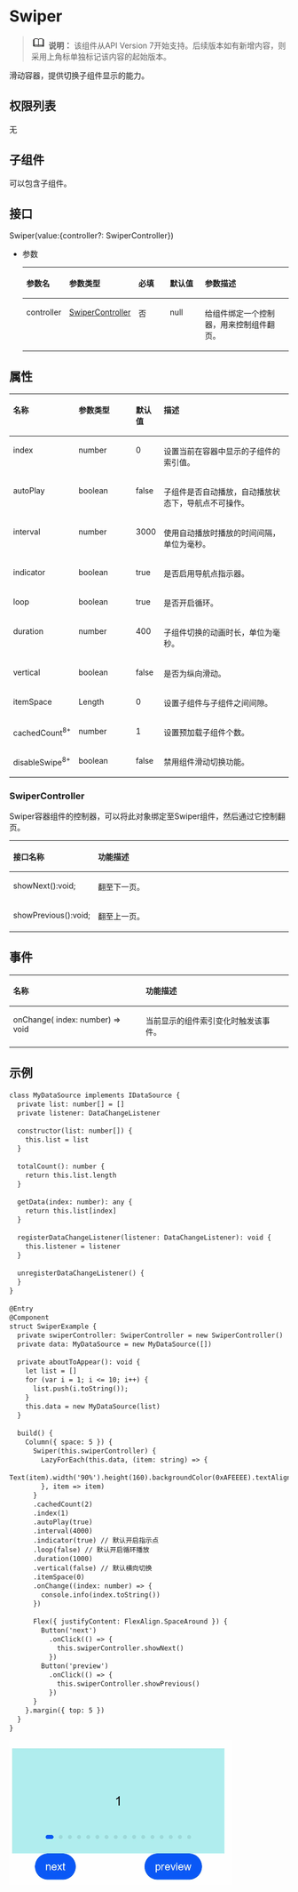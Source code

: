 # Swiper<a name="ZH-CN_TOPIC_0000001237555087"></a>

>![](../../public_sys-resources/icon-note.gif) **说明：** 
>该组件从API Version 7开始支持。后续版本如有新增内容，则采用上角标单独标记该内容的起始版本。

滑动容器，提供切换子组件显示的能力。

## 权限列表<a name="section988262631714"></a>

无

## 子组件<a name="section5989144051714"></a>

可以包含子组件。

## 接口<a name="section97451749121712"></a>

Swiper\(value:\{controller?: SwiperController\}\)

-   参数

    <table><thead align="left"><tr><th class="cellrowborder" valign="top" width="16.11%" id="mcps1.1.6.1.1"><p>参数名</p>
    </th>
    <th class="cellrowborder" valign="top" width="21.18%" id="mcps1.1.6.1.2"><p>参数类型</p>
    </th>
    <th class="cellrowborder" valign="top" width="12.64%" id="mcps1.1.6.1.3"><p>必填</p>
    </th>
    <th class="cellrowborder" valign="top" width="13.850000000000001%" id="mcps1.1.6.1.4"><p>默认值</p>
    </th>
    <th class="cellrowborder" valign="top" width="36.22%" id="mcps1.1.6.1.5"><p>参数描述</p>
    </th>
    </tr>
    </thead>
    <tbody><tr><td class="cellrowborder" valign="top" width="16.11%" headers="mcps1.1.6.1.1 "><p>controller</p>
    </td>
    <td class="cellrowborder" valign="top" width="21.18%" headers="mcps1.1.6.1.2 "><p><a href="#section1690616710381">SwiperController</a></p>
    </td>
    <td class="cellrowborder" valign="top" width="12.64%" headers="mcps1.1.6.1.3 "><p>否</p>
    </td>
    <td class="cellrowborder" valign="top" width="13.850000000000001%" headers="mcps1.1.6.1.4 "><p>null</p>
    </td>
    <td class="cellrowborder" valign="top" width="36.22%" headers="mcps1.1.6.1.5 "><p>给组件绑定一个控制器，用来控制组件翻页。</p>
    </td>
    </tr>
    </tbody>
    </table>


## 属性<a name="section1738516911810"></a>

<table><thead align="left"><tr><th class="cellrowborder" valign="top" width="17.8%" id="mcps1.1.5.1.1"><p>名称</p>
</th>
<th class="cellrowborder" valign="top" width="21.42%" id="mcps1.1.5.1.2"><p>参数类型</p>
</th>
<th class="cellrowborder" valign="top" width="9.879999999999999%" id="mcps1.1.5.1.3"><p>默认值</p>
</th>
<th class="cellrowborder" valign="top" width="50.9%" id="mcps1.1.5.1.4"><p>描述</p>
</th>
</tr>
</thead>
<tbody><tr><td class="cellrowborder" valign="top" width="17.8%" headers="mcps1.1.5.1.1 "><p>index</p>
</td>
<td class="cellrowborder" valign="top" width="21.42%" headers="mcps1.1.5.1.2 "><p>number</p>
</td>
<td class="cellrowborder" valign="top" width="9.879999999999999%" headers="mcps1.1.5.1.3 "><p>0</p>
</td>
<td class="cellrowborder" valign="top" width="50.9%" headers="mcps1.1.5.1.4 "><p>设置当前在容器中显示的子组件的索引值。</p>
</td>
</tr>
<tr><td class="cellrowborder" valign="top" width="17.8%" headers="mcps1.1.5.1.1 "><p>autoPlay</p>
</td>
<td class="cellrowborder" valign="top" width="21.42%" headers="mcps1.1.5.1.2 "><p>boolean</p>
</td>
<td class="cellrowborder" valign="top" width="9.879999999999999%" headers="mcps1.1.5.1.3 "><p>false</p>
</td>
<td class="cellrowborder" valign="top" width="50.9%" headers="mcps1.1.5.1.4 "><p>子组件是否自动播放，自动播放状态下，导航点不可操作。</p>
</td>
</tr>
<tr><td class="cellrowborder" valign="top" width="17.8%" headers="mcps1.1.5.1.1 "><p>interval</p>
</td>
<td class="cellrowborder" valign="top" width="21.42%" headers="mcps1.1.5.1.2 "><p>number</p>
</td>
<td class="cellrowborder" valign="top" width="9.879999999999999%" headers="mcps1.1.5.1.3 "><p>3000</p>
</td>
<td class="cellrowborder" valign="top" width="50.9%" headers="mcps1.1.5.1.4 "><p>使用自动播放时播放的时间间隔，单位为毫秒。</p>
</td>
</tr>
<tr><td class="cellrowborder" valign="top" width="17.8%" headers="mcps1.1.5.1.1 "><p>indicator</p>
</td>
<td class="cellrowborder" valign="top" width="21.42%" headers="mcps1.1.5.1.2 "><p>boolean</p>
</td>
<td class="cellrowborder" valign="top" width="9.879999999999999%" headers="mcps1.1.5.1.3 "><p>true</p>
</td>
<td class="cellrowborder" valign="top" width="50.9%" headers="mcps1.1.5.1.4 "><p>是否启用导航点指示器。</p>
</td>
</tr>
<tr><td class="cellrowborder" valign="top" width="17.8%" headers="mcps1.1.5.1.1 "><p>loop</p>
</td>
<td class="cellrowborder" valign="top" width="21.42%" headers="mcps1.1.5.1.2 "><p>boolean</p>
</td>
<td class="cellrowborder" valign="top" width="9.879999999999999%" headers="mcps1.1.5.1.3 "><p>true</p>
</td>
<td class="cellrowborder" valign="top" width="50.9%" headers="mcps1.1.5.1.4 "><p>是否开启循环。</p>
</td>
</tr>
<tr><td class="cellrowborder" valign="top" width="17.8%" headers="mcps1.1.5.1.1 "><p>duration</p>
</td>
<td class="cellrowborder" valign="top" width="21.42%" headers="mcps1.1.5.1.2 "><p>number</p>
</td>
<td class="cellrowborder" valign="top" width="9.879999999999999%" headers="mcps1.1.5.1.3 "><p>400</p>
</td>
<td class="cellrowborder" valign="top" width="50.9%" headers="mcps1.1.5.1.4 "><p>子组件切换的动画时长，单位为毫秒。</p>
</td>
</tr>
<tr><td class="cellrowborder" valign="top" width="17.8%" headers="mcps1.1.5.1.1 "><p>vertical</p>
</td>
<td class="cellrowborder" valign="top" width="21.42%" headers="mcps1.1.5.1.2 "><p>boolean</p>
</td>
<td class="cellrowborder" valign="top" width="9.879999999999999%" headers="mcps1.1.5.1.3 "><p>false</p>
</td>
<td class="cellrowborder" valign="top" width="50.9%" headers="mcps1.1.5.1.4 "><p>是否为纵向滑动。</p>
</td>
</tr>
<tr><td class="cellrowborder" valign="top" width="17.8%" headers="mcps1.1.5.1.1 "><p>itemSpace</p>
</td>
<td class="cellrowborder" valign="top" width="21.42%" headers="mcps1.1.5.1.2 "><p>Length</p>
</td>
<td class="cellrowborder" valign="top" width="9.879999999999999%" headers="mcps1.1.5.1.3 "><p>0</p>
</td>
<td class="cellrowborder" valign="top" width="50.9%" headers="mcps1.1.5.1.4 "><p>设置子组件与子组件之间间隙。</p>
</td>
</tr>
<tr><td class="cellrowborder" valign="top" width="17.8%" headers="mcps1.1.5.1.1 "><p>cachedCount<sup><span>8+</span></sup></p>
</td>
<td class="cellrowborder" valign="top" width="21.42%" headers="mcps1.1.5.1.2 "><p>number</p>
</td>
<td class="cellrowborder" valign="top" width="9.879999999999999%" headers="mcps1.1.5.1.3 "><p>1</p>
</td>
<td class="cellrowborder" valign="top" width="50.9%" headers="mcps1.1.5.1.4 "><p>设置预加载子组件个数。</p>
</td>
</tr>
<tr><td class="cellrowborder" valign="top" width="17.8%" headers="mcps1.1.5.1.1 "><p>disableSwipe<sup><span>8+</span></sup></p>
</td>
<td class="cellrowborder" valign="top" width="21.42%" headers="mcps1.1.5.1.2 "><p>boolean</p>
</td>
<td class="cellrowborder" valign="top" width="9.879999999999999%" headers="mcps1.1.5.1.3 "><p>false</p>
</td>
<td class="cellrowborder" valign="top" width="50.9%" headers="mcps1.1.5.1.4 "><p>禁用组件滑动切换功能。</p>
</td>
</tr>
</tbody>
</table>

### SwiperController<a name="section1690616710381"></a>

Swiper容器组件的控制器，可以将此对象绑定至Swiper组件，然后通过它控制翻页。

<table><thead align="left"><tr><th class="cellrowborder" valign="top" width="26.99%" id="mcps1.1.3.1.1"><p>接口名称</p>
</th>
<th class="cellrowborder" valign="top" width="73.00999999999999%" id="mcps1.1.3.1.2"><p>功能描述</p>
</th>
</tr>
</thead>
<tbody><tr><td class="cellrowborder" valign="top" width="26.99%" headers="mcps1.1.3.1.1 "><p>showNext():void;</p>
</td>
<td class="cellrowborder" valign="top" width="73.00999999999999%" headers="mcps1.1.3.1.2 "><p>翻至下一页。</p>
</td>
</tr>
<tr><td class="cellrowborder" valign="top" width="26.99%" headers="mcps1.1.3.1.1 "><p>showPrevious():void;</p>
</td>
<td class="cellrowborder" valign="top" width="73.00999999999999%" headers="mcps1.1.3.1.2 "><p>翻至上一页。</p>
</td>
</tr>
</tbody>
</table>

## 事件<a name="section6741113101919"></a>

<table><thead align="left"><tr><th class="cellrowborder" colspan="2" valign="top" id="mcps1.1.4.1.1"><p>名称</p>
</th>
<th class="cellrowborder" valign="top" id="mcps1.1.4.1.2"><p>功能描述</p>
</th>
</tr>
</thead>
<tbody><tr><td class="cellrowborder" colspan="2" valign="top" headers="mcps1.1.4.1.1 "><p>onChange( index: number) =&gt; void</p>
</td>
<td class="cellrowborder" valign="top" headers="mcps1.1.4.1.2 "><p>当前显示的组件索引变化时触发该事件。</p>
</td>
</tr>
</tbody>
</table>

## 示例<a name="section1131255321814"></a>

```
class MyDataSource implements IDataSource {
  private list: number[] = []
  private listener: DataChangeListener

  constructor(list: number[]) {
    this.list = list
  }

  totalCount(): number {
    return this.list.length
  }

  getData(index: number): any {
    return this.list[index]
  }

  registerDataChangeListener(listener: DataChangeListener): void {
    this.listener = listener
  }

  unregisterDataChangeListener() {
  }
}

@Entry
@Component
struct SwiperExample {
  private swiperController: SwiperController = new SwiperController()
  private data: MyDataSource = new MyDataSource([])

  private aboutToAppear(): void {
    let list = []
    for (var i = 1; i <= 10; i++) {
      list.push(i.toString());
    }
    this.data = new MyDataSource(list)
  }

  build() {
    Column({ space: 5 }) {
      Swiper(this.swiperController) {
        LazyForEach(this.data, (item: string) => {
          Text(item).width('90%').height(160).backgroundColor(0xAFEEEE).textAlign(TextAlign.Center).fontSize(20)
        }, item => item)
      }
      .cachedCount(2)
      .index(1)
      .autoPlay(true)
      .interval(4000)
      .indicator(true) // 默认开启指示点
      .loop(false) // 默认开启循环播放
      .duration(1000)
      .vertical(false) // 默认横向切换
      .itemSpace(0)
      .onChange((index: number) => {
        console.info(index.toString())
      })

      Flex({ justifyContent: FlexAlign.SpaceAround }) {
        Button('next')
          .onClick(() => {
            this.swiperController.showNext()
          })
        Button('preview')
          .onClick(() => {
            this.swiperController.showPrevious()
          })
      }
    }.margin({ top: 5 })
  }
}
```

![](figures/swiper.gif)

